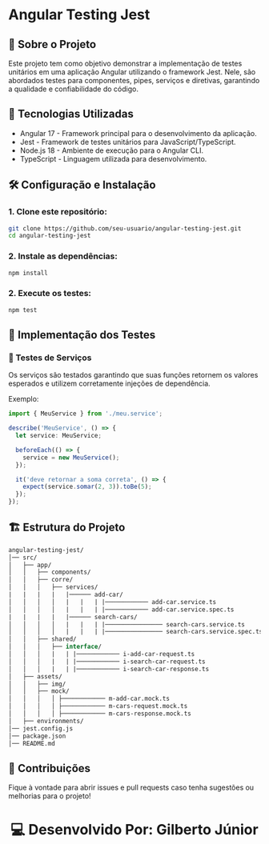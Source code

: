 # Angular Testing Jest

## 📌 Sobre o Projeto

Este projeto tem como objetivo demonstrar a implementação de testes unitários em uma aplicação Angular utilizando o framework Jest. Nele, são abordados testes para componentes, pipes, serviços e diretivas, garantindo a qualidade e confiabilidade do código.

## 🚀 Tecnologias Utilizadas
- Angular 17 - Framework principal para o desenvolvimento da aplicação.
- Jest - Framework de testes unitários para JavaScript/TypeScript.
- Node.js 18 - Ambiente de execução para o Angular CLI.
- TypeScript - Linguagem utilizada para desenvolvimento.



## 🛠️ Configuração e Instalação
### 1. Clone este repositório:
```sh
git clone https://github.com/seu-usuario/angular-testing-jest.git
cd angular-testing-jest
```

### 2. Instale as dependências:
```sh
npm install
```

### 2. Execute os testes:
```sh
npm test
```

## 🧪 Implementação dos Testes

### 🔹 Testes de Serviços

Os serviços são testados garantindo que suas funções retornem os valores esperados e utilizem corretamente injeções de dependência.

Exemplo:
```typescript
import { MeuService } from './meu.service';

describe('MeuService', () => {
  let service: MeuService;

  beforeEach(() => {
    service = new MeuService();
  });

  it('deve retornar a soma correta', () => {
    expect(service.somar(2, 3)).toBe(5);
  });
});

```

## 🏗️ Estrutura do Projeto

```graphql
angular-testing-jest/
│── src/
│   ├── app/
│   │   ├── components/
│   │   ├── corre/
│   │   │   ├── services/
|   |   |   |   |────── add-car/
│   │   │   │   |   |   | |──────────── add-car.service.ts
│   │   │   │   |   |   | |──────────── add-car.service.spec.ts
|   |   |   |   |────── search-cars/
│   │   │   │   |   |   | |──────────────── search-cars.service.ts
│   │   │   │   |   |   | |──────────────── search-cars.service.spec.ts
│   │   ├── shared/
│   │   │   ├── interface/
│   │   │   |   | |──────────── i-add-car-request.ts
│   │   │   |   | |──────────── i-search-car-request.ts
│   │   │   |   | |──────────── i-search-car-response.ts
│   ├── assets/
│   │   ├── img/
│   │   ├── mock/
│   │   │   │ ├──────────── m-add-car.mock.ts
│   │   │   │ ├──────────── m-cars-request.mock.ts
│   │   │   │ ├──────────── m-cars-response.mock.ts
│   ├── environments/
│── jest.config.js
│── package.json
│── README.md

```

## 📌 Contribuições

Fique à vontade para abrir issues e pull requests caso tenha sugestões ou melhorias para o projeto!



<h1 align="center">💻 Desenvolvido Por: Gilberto Júnior</h1>

